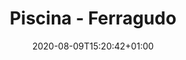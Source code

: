 ---
title: "Piscina - Ferragudo"
date: 2020-08-09T15:20:42+01:00

images: 
- media/servicos/ferro/ferro.jpeg
- media/servicos/ferro/ferro3.jpeg
- media/servicos/ferro/ferro2.jpeg
- media/servicos/ferro/ferro3.jpeg

date_to_show: "Junho 2019"
text: "You can write here details about this work."

draft: false
---